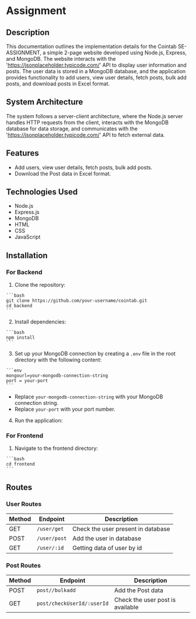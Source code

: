 # Assignment

## Description

This documentation outlines the implementation details for the Cointab SE-ASSIGNMENT, a simple 2-page website developed using Node.js, Express, and MongoDB. The website interacts with the 'https://jsonplaceholder.typicode.com/' API to display user information and posts. The user data is stored in a MongoDB database, and the application provides functionality to add users, view user details, fetch posts, bulk add posts, and download posts in Excel format.

## System Architecture

The system follows a server-client architecture, where the Node.js server handles HTTP requests from the client, interacts with the MongoDB database for data storage, and communicates with the 'https://jsonplaceholder.typicode.com/' API to fetch external data.

## Features

- Add users, view user details, fetch posts, bulk add posts.
- Download the Post data in Excel format.


## Technologies Used

- Node.js
- Express.js
- MongoDB
- HTML
- CSS
- JavaScript


## Installation

  ### For Backend

   1. Clone the repository:

    ```bash
    git clone https://github.com/your-username/cointab.git
    cd backend
    ```

  2. Install dependencies:

    ```bash
    npm install
    ```

  3. Set up your MongoDB connection by creating a `.env` file in the root directory with the following content:

    ```env
    mongourl=your-mongodb-connection-string
    port = your-port
    ```

  - Replace `your-mongodb-connection-string` with your MongoDB connection string.
  - Replace `your-port` with your port number.

  4. Run the application:


 ### For Frontend
 
   1. Navigate to the frontend directory:

    ```bash
    cd frontend
    ```


    
## Routes


### User Routes

| Method | Endpoint             | Description              | 
| ------ | ---------------------| ------------------------ | 
| GET   | `/user/get`     |      Check the user present in database   |
| POST   | `/user/post`        | Add the user in database  |
| GET   | `/user/:id`       | Getting data of user by id        | 





### Post Routes

| Method | Endpoint             | Description              |
| ------ | ---------------------| ------------------------ | 
| POST   | `post//bulkadd`     | Add the Post data     |
| GET   | `post/checkUserId/:userId`       | 	Check the user post is available |

    


